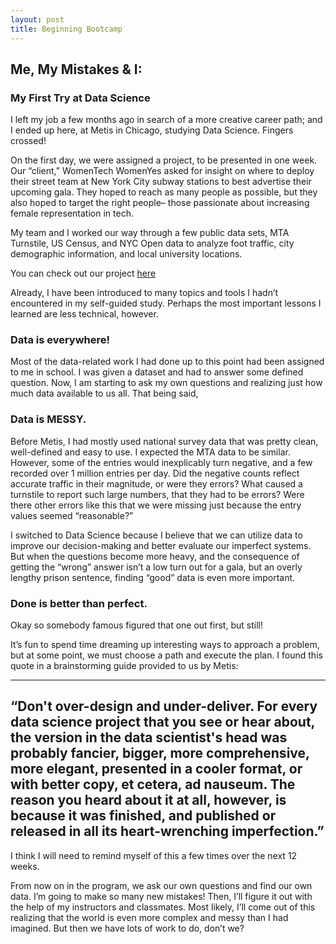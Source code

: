 ```yaml
---
layout: post
title: Beginning Bootcamp
---
```


## Me, My Mistakes & I: 
### My First Try at Data Science

I left my job a few months ago in search of a more creative career path; and I ended up
here, at Metis in Chicago, studying Data Science. Fingers crossed!

On the first day, we were assigned a project, to be presented in one week. Our “client,”
WomenTech WomenYes asked for insight on where to deploy their street team at New York
City subway stations to best advertise their upcoming gala. They hoped to reach as many
people as possible, but they also hoped to target the right people– those passionate
about increasing female representation in tech. 

My team and I worked our way through a few public data sets, MTA Turnstile, US Census,
and NYC Open data to analyze foot traffic, city demographic information, and local
university locations. 
 
You can check out our project [here](https://github.com/camhilker/MTA-Turnstile-Analysis)


Already, I have been introduced to many topics and tools I hadn’t encountered in my self-guided study. Perhaps the most important lessons I learned are less technical, however. 


### Data is everywhere!

Most of the data-related work I had done up to this point had been assigned to me in school. I was given a dataset and had to answer some defined
question. Now, I am starting to ask my own questions and realizing just how much data available to us all. That being said, 


### Data is MESSY.

Before Metis, I had mostly used national survey data that was pretty clean, well-defined and easy to use. I expected the MTA data to be similar.
However, some of the entries would inexplicably turn negative, and a few recorded over 1 million entries per day. Did the negative counts reflect
accurate traffic in their magnitude, or were they errors? What caused a turnstile to report such large numbers, that they had to be errors? Were there
other errors like this that we were missing just because the entry values seemed “reasonable?”

I switched to Data Science because I believe that we can utilize data to improve our decision-making and better evaluate our imperfect systems. But when
the questions become more heavy, and the consequence of getting the “wrong” answer isn’t a low turn out for a gala, but an overly lengthy prison
sentence, finding “good” data is even more important. 


### Done is better than perfect. 

Okay so somebody famous figured that one out first, but still!

It’s fun to spend time dreaming up interesting ways to approach a problem, but at some point, we must choose a path and execute the plan. I found this
quote in a brainstorming guide provided to us by Metis:

---
“Don't over-design and under-deliver. For every data science project that you see or hear about, the version in the data scientist's head was probably
fancier, bigger, more comprehensive, more elegant, presented in a cooler format, or with better copy, et cetera, ad nauseum. The reason you heard about
it at all, however, is because it was finished, and published or released in all its heart-wrenching imperfection.”
---

I think I will need to remind myself of this a few times over the next 12 weeks.

From now on in the program, we ask our own questions and find our own data. I’m going to make so many new mistakes! Then, I’ll figure it out with the
help of my instructors and classmates. Most likely, I’ll come out of this realizing that the world is even more complex and messy than I had imagined.
But then we have lots of work to do, don’t we?


